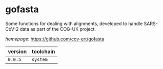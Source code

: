 # gofasta

Some functions for dealing with alignments,  developed to handle SARS-CoV-2 data as part of the COG-UK project.

*homepage*: <https://github.com/cov-ert/gofasta>

version | toolchain
--------|----------
``0.0.5`` | ``system``
